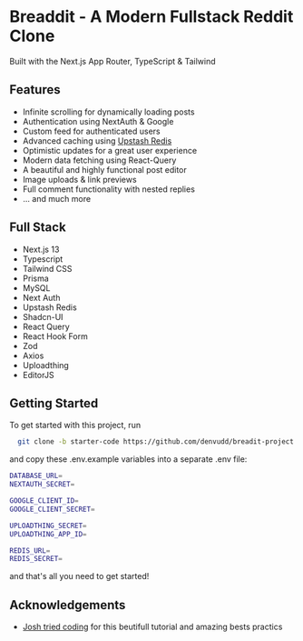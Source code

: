 
# Breaddit - A Modern Fullstack Reddit Clone 

Built with the Next.js App Router, TypeScript & Tailwind


## Features

 - Infinite scrolling for dynamically loading posts
 - Authentication using NextAuth & Google
 - Custom feed for authenticated users
 - Advanced caching using [Upstash Redis](https://upstash.com/?utm_source=Josh2)
 - Optimistic updates for a great user experience
 - Modern data fetching using React-Query
 - A beautiful and highly functional post editor
 - Image uploads & link previews
 - Full comment functionality with nested replies
 - ... and much more

## Full Stack
- Next.js 13
- Typescript
- Tailwind CSS
- Prisma
- MySQL
- Next Auth
- Upstash Redis
- Shadcn-UI
- React Query
- React Hook Form
- Zod
- Axios
- Uploadthing
- EditorJS

## Getting Started

To get started with this project, run

```bash
  git clone -b starter-code https://github.com/denvudd/breadit-project.github.io.git
```

and copy these .env.example variables into a separate .env file:

```bash
DATABASE_URL=
NEXTAUTH_SECRET=

GOOGLE_CLIENT_ID=
GOOGLE_CLIENT_SECRET=

UPLOADTHING_SECRET=
UPLOADTHING_APP_ID=

REDIS_URL=
REDIS_SECRET=
```


and that's all you need to get started!


## Acknowledgements

- [Josh tried coding](https://www.youtube.com/@joshtriedcoding) for this beutifull tutorial and amazing bests practics

